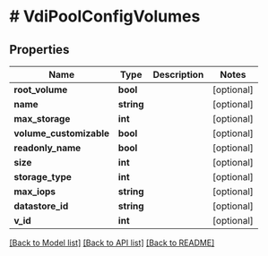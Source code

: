# # VdiPoolConfigVolumes

## Properties

Name | Type | Description | Notes
------------ | ------------- | ------------- | -------------
**root_volume** | **bool** |  | [optional]
**name** | **string** |  | [optional]
**max_storage** | **int** |  | [optional]
**volume_customizable** | **bool** |  | [optional]
**readonly_name** | **bool** |  | [optional]
**size** | **int** |  | [optional]
**storage_type** | **int** |  | [optional]
**max_iops** | **string** |  | [optional]
**datastore_id** | **string** |  | [optional]
**v_id** | **int** |  | [optional]

[[Back to Model list]](../../README.md#models) [[Back to API list]](../../README.md#endpoints) [[Back to README]](../../README.md)
